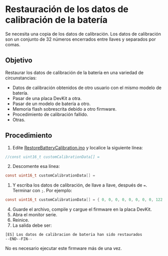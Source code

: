 # Restauración de los datos de calibración de la batería

Se necesita una copia de los datos de calibración. Los datos de calibración son un conjunto de 32 números encerrados entre llaves y separados por comas.

## Objetivo

Restaurar los datos de calibración de la batería en una variedad de circunstancias:
- Datos de calibración obtenidos de otro usuario con el mismo modelo de batería.
- Pasar de una placa DevKit a otra.
- Pasar de un modelo de batería a otro.
- Memoria flash sobrescrita debido a otro firmware.
- Procedimiento de calibración fallido.
- Otras.

## Procedimiento

1. Edite [RestoreBatteryCalibration.ino](RestoreBatteryCalibration.ino) y localice la siguiente línea:
```c
//const uint16_t customCalibrationData[] =
```

2. Descomente esa línea:
```c
const uint16_t customCalibrationData[] =
```

1. Y escriba los datos de calibración, de llave a llave, después de `=`. Terminar con `;`. Por ejemplo:

```c
const uint16_t customCalibrationData[] = { 0, 0, 0, 0, 0, 0, 0, 0, 122, 254 , 250, 112, 52, 25, , 0, 0, 0, 0, 0,0, 0, 0, 0, 0, 0, 0, 0, 0, 0, 0, 0};
```

4. Guarde el archivo, compile y cargue el firmware en la placa DevKit.
5. Abra el monitor serie.
6. Reinice.
7. La salida debe ser:
```
[ES] Los datos de calibracion de bateria han sido restaurados
--END--FIN--
```

No es necesario ejecutar este firmware más de una vez.